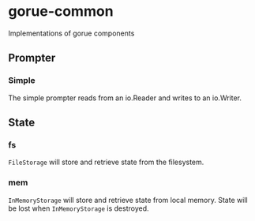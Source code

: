 # gorue-common
Implementations of gorue components

## Prompter

### Simple
The simple prompter reads from an io.Reader and writes to an io.Writer.

## State

### fs
`FileStorage` will store and retrieve state from the filesystem.

### mem
`InMemoryStorage` will store and retrieve state from local memory.
State will be lost when `InMemoryStorage` is destroyed.